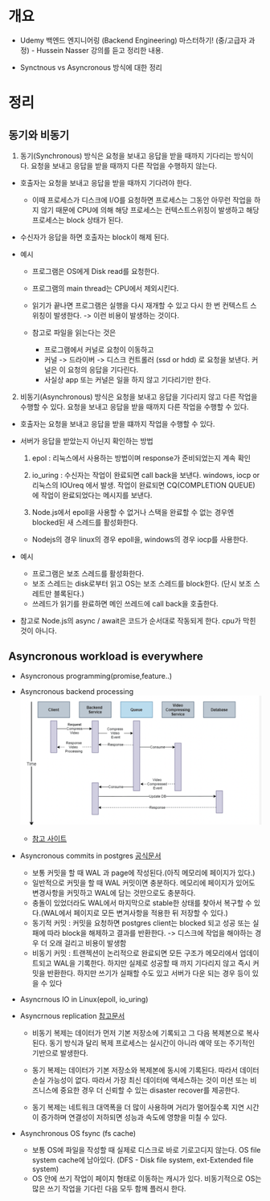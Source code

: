 # 개요

- Udemy 백엔드 엔지니어링 (Backend Engineering) 마스터하기! (중/고급자 과정) - Hussein Nasser 강의를 듣고 정리한 내용.

- Synctnous vs Asyncronous 방식에 대한 정리

# 정리

## 동기와 비동기

1. 동기(Synchronous) 방식은 요청을 보내고 응답을 받을 때까지 기다리는 방식이다. 요청을 보내고 응답을 받을 때까지 다른 작업을 수행하지 않는다.

- 호출자는 요청을 보내고 응답을 받을 때까지 기다려야 한다.
  - 이때 프로세스가 디스크에 I/O를 요청하면 프로세스는 그동안 아무런 작업을 하지 않기 때문에 CPU에 의해 해당 프로세스는 컨텍스트스위칭이 발생하고 해당 프로세스는 block 상태가 된다.
- 수신자가 응답을 하면 호출자는 block이 해제 된다.
- 예시

  - 프로그램은 OS에게 Disk read를 요청한다.
  - 프로그램의 main thread는 CPU에서 제외시킨다.
  - 읽기가 끝나면 프로그램은 실행을 다시 재개할 수 있고 다시 한 번 컨텍스트 스위칭이 발생한다. -> 이런 비용이 발생하는 것이다.

  - 참고로 파일을 읽는다는 것은
    - 프로그램에서 커널로 요청이 이동하고
    - 커널 -> 드라이버 -> 디스크 컨트롤러 (ssd or hdd) 로 요청을 보낸다. 커널은 이 요청의 응답을 기다린다.
    - 사실상 app 또는 커널은 일을 하지 않고 기다리기만 한다.

2. 비동기(Asynchronous) 방식은 요청을 보내고 응답을 기다리지 않고 다른 작업을 수행할 수 있다. 요청을 보내고 응답을 받을 때까지 다른 작업을 수행할 수 있다.

- 호출자는 요청을 보내고 응답을 받을 떄까지 작업을 수행할 수 있다.
- 서버가 응답을 받았는지 아닌지 확인하는 방법

  1. epol : 리눅스에서 사용하는 방법이며 response가 준비되었는지 계속 확인
  2. io_uring : 수신자는 작업이 완료되면 call back을 보낸다. windows, iocp or 리눅스의 IOUreq 에서 발생. 작업이 완료되면 CQ(COMPLETION QUEUE)에 작업이 완료되었다는 메시지를 보낸다.

  3. Node.js에서 epoll을 사용할 수 없거나 스택을 완료할 수 없는 경우엔 blocked된 새 스레드를 활성화한다.

  - Nodejs의 경우 linux의 경우 epoll을, windows의 경우 iocp를 사용한다.

- 예시

  - 프로그램은 보조 스레드를 활성화한다.
  - 보조 스레드는 disk로부터 읽고 OS는 보조 스레드를 block한다. (단시 보조 스레트만 블록된다.)
  - 쓰레드가 읽기를 완료하면 메인 쓰레드에 call back을 호출한다.

- 참고로 Node.js의 async / await은 코드가 순서대로 작동되게 한다. cpu가 막힌 것이 아니다.

## Asyncronous workload is everywhere

- Asyncronous programming(promise,feature..)
- Asyncronous backend processing
  ![backend-async-processing](ackend-async-processing.png)
  - [참고 사이트](https://dev.to/ragrag/asynchronous-request-response-pattern-2pbj)
- Asyncronous commits in postgres [공식문서](https://www.postgresql.org/docs/current/wal-async-commit.html)
  - 보통 커밋을 할 때 WAL 과 page에 작성된다.(아직 메모리에 페이지가 있다.)
  - 일반적으로 커밋을 할 때 WAL 커밋이면 충분하다. 메모리에 페이지가 있어도 변경사항을 커밋하고 WAL에 담는 것만으로도 충분하다.
  - 충돌이 있었더라도 WAL에서 마지막으로 stable한 상태를 찾아서 복구할 수 있다.(WAL에서 페이지로 모든 변겨사항을 적용한 뒤 저장할 수 있다.)
  - 동기적 커밋 : 커밋을 요청하면 postgres client는 blocked 되고 성공 또는 실패에 따라 block을 해제하고 결과를 반환한다. -> 디스크에 작업을 해야하는 경우 더 오래 걸리고 비용이 발생함
  - 비동기 커밋 : 트랜젝션이 논리적으로 완료되면 모든 구조가 메모리에서 업데이트되고 WAL을 기록한다. 하지만 실제로 성공할 때 까지 기다리지 않고 즉시 커밋을 반환한다. 하지만 쓰기가 실패할 수도 있고 서버가 다운 되는 경우 등이 있을 수 있다
- Asyncrnous IO in Linux(epoll, io_uring)
- Asyncrnous replication [참고문서](https://www.techtarget.com/searchdatabackup/definition/asynchronous-replication#:~:text=Asynchronous%20replication%20is%20a%20store,or%20a%20disk%2Dbased%20journal.)

  - 비동기 복제는 데이터가 먼저 기본 저장소에 기록되고 그 다음 복제본으로 복사된다. 동기 방식과 달리 복제 프로세스는 실시간이 아니라 예약 또는 주기적인 기반으로 발생한다.

  - 동기 복제는 데이터가 기본 저장소와 복제본에 동시에 기록된다. 따라서 데이터 손실 가능성이 없다. 따라서 가장 최신 데이터에 액세스하는 것이 미션 또는 비즈니스에 중요한 경우 더 신뢰할 수 있는 disaster recover를 제공한다.
  - 동기 복제는 네트워크 대역폭을 더 많이 사용하며 거리가 멀어질수록 지연 시간이 증가하며 연결성이 저하되면 성능과 속도에 영향을 미칠 수 있다.

- Asynchronous OS fsync (fs cache)
  - 보통 OS에 파일을 작성할 때 실제로 디스크로 바로 기로고디지 않는다. OS file system cache에 남아있다. (DFS - Disk file system, ext-Extended file system)
  - OS 안에 쓰기 작업이 페이지 형태로 이동하는 캐시가 있다. 비동기적으로 OS는 많은 쓰기 작업을 기다린 다음 모두 함께 플러시 한다.

